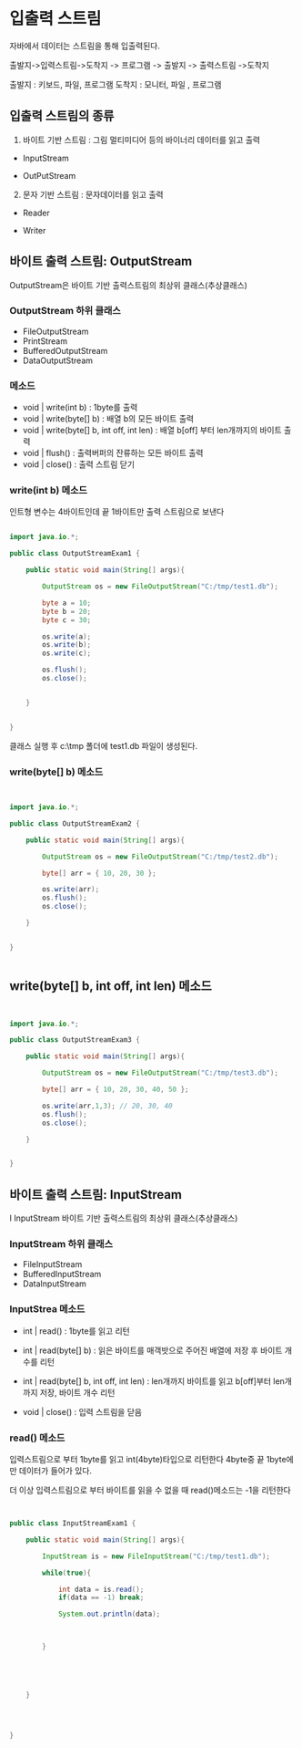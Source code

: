 # 입출력 스트림
자바에서 데이터는 스트림을 통해 입출력된다.


출발지->입력스트림->도착지 -> 프로그램 -> 출발지 -> 출력스트림 ->도착지


출발지 : 키보드, 파일, 프로그램
도착지 : 모니터, 파일 , 프로그램 



## 입출력 스트림의 종류 
1. 바이트 기반 스트림 : 그림 멀티미디어 등의 바이너리 데이터를 읽고 출력

* InputStream 

* OutPutStream

2. 문자 기반 스트림 : 문자데이터를 읽고 출력

* Reader

* Writer 




## 바이트 출력 스트림: OutputStream

OutputStream은 바이트 기반 출력스트림의 최상위 클래스(추상클래스)

### OutputStream 하위 클래스
* FileOutputStream
* PrintStream
* BufferedOutputStream
* DataOutputStream


### 메소드
* void | write(int b) : 1byte를 출력
* void | write(byte[] b) : 배열 b의 모든 바이트 출력
* void | write(byte[] b, int off, int len) : 배열 b[off] 부터 len개까지의 바이트 출력
* void | flush() : 출력버퍼의 잔류하는 모든 바이트 출력
* void | close() : 출력 스트림 닫기


### write(int b) 메소드

인트형 변수는 4바이트인데 끝 1바이트만 출력 스트림으로 보낸다

``` java

import java.io.*;

public class OutputStreamExam1 {

    public static void main(String[] args){

        OutputStream os = new FileOutputStream("C:/tmp/test1.db");

        byte a = 10;
        byte b = 20;
        byte c = 30;

        os.write(a);
        os.write(b);
        os.write(c);

        os.flush();
        os.close();


    }


}

```

클래스 실행 후 c:\\tmp 폴더에 test1.db 파일이 생성된다.



### write(byte[] b) 메소드

``` java


import java.io.*;

public class OutputStreamExam2 {

    public static void main(String[] args){

        OutputStream os = new FileOutputStream("C:/tmp/test2.db");

        byte[] arr = { 10, 20, 30 };

        os.write(arr);
        os.flush();
        os.close();

    }


}



```


## write(byte[] b, int off, int len) 메소드

``` java


import java.io.*;

public class OutputStreamExam3 {

    public static void main(String[] args){

        OutputStream os = new FileOutputStream("C:/tmp/test3.db");

        byte[] arr = { 10, 20, 30, 40, 50 };

        os.write(arr,1,3); // 20, 30, 40
        os.flush();
        os.close();

    }


}

```




## 바이트 출력 스트림: InputStream

I
InputStream 바이트 기반 출력스트림의 최상위 클래스(추상클래스)

### InputStream 하위 클래스
* FileInputStream
* BufferedInputStream
* DataInputStream





### InputStrea 메소드

* int | read() : 1byte를 읽고 리턴
* int | read(byte[] b) : 읽은 바이트를 매객밧으로 주어진 배열에 저장 후 바이트 개수를 리턴
* int | read(byte[] b, int off, int len) : len개까지 바이트를 읽고 b[off]부터 len개까지 저장, 바이트 개수 리턴 

* void | close() : 입력 스트림을 닫음



### read() 메소드 

입력스트림으로 부터 1byte를 읽고 int(4byte)타입으로 리턴한다
4byte중 끝 1byte에만 데이터가 들어가 있다.


더 이상 입력스트림으로 부터 바이트를 읽을 수 없을 때 read()메소드는 -1을 리턴한다 




``` java


public class InputStreamExam1 {

    public static void main(String[] args){

        InputStream is = new FileInputStream("C:/tmp/test1.db");

        while(true){

            int data = is.read();
            if(data == -1) break;

            System.out.println(data);



        }





    }




}


```











